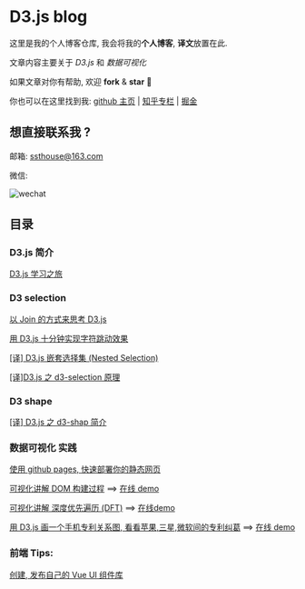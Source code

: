# D3.js blog

这里是我的个人博客仓库, 我会将我的**个人博客**, **译文**放置在此.

文章内容主要关于 _D3.js_ 和 _数据可视化_

如果文章对你有帮助, 欢迎 **fork** & **star** :tada:

你也可以在这里找到我: [github 主页](https://github.com/ssthouse) | [知乎专栏](https://zhuanlan.zhihu.com/c_196857379) | [掘金](https://juejin.im/user/57bc46c8efa631005a891573/posts)

## 想直接联系我 ?

邮箱: ssthouse@163.com

微信:

![wechat](https://github.com/ssthouse/d3-blog/raw/master/img/QR_300px.png)

## 目录

### D3.js 简介

[D3.js 学习之旅](https://github.com/ssthouse/d3-blog/blob/master/d3-guide/d3_roadmap_cn.md)

### D3 selection

[以 Join 的方式来思考 D3.js](https://github.com/ssthouse/d3-blog/blob/master/thinking-with-join/thinking-with-join.md)

[用 D3.js 十分钟实现字符跳动效果](https://github.com/ssthouse/d3-blog/blob/master/charactor-jump/charactor-jump.md)

[[译] D3.js 嵌套选择集 (Nested Selection)](https://github.com/ssthouse/d3-blog/blob/master/nested-selection/blog.md)

[[译]D3.js 之 d3-selection 原理](https://github.com/ssthouse/d3-blog/blob/master/how-selections-work/blog.md)

### D3 shape

[[译] D3.js 之 d3-shap 简介](https://github.com/ssthouse/d3-blog/blob/master/d3-shape-intro/blog.md)

### 数据可视化 实践

[使用 github pages, 快速部署你的静态网页](https://github.com/ssthouse/d3-blog/blob/master/use-github-page-efficiently/blog.md)

[可视化讲解 DOM 构建过程](https://github.com/ssthouse/d3-blog/blob/master/dom-render/blog.md) ==> [在线 demo](https://ssthouse.github.io/visual-explain/#/list/domRender)

[可视化讲解 深度优先遍历 (DFT)](https://github.com/ssthouse/d3-blog/blob/master/viz-depth-first-traversal/blog.md) ==> [在线demo](https://ssthouse.github.io/visual-explain/#/list/dft)

[用 D3.js 画一个手机专利关系图, 看看苹果,三星,微软间的专利纠葛](https://github.com/ssthouse/d3-blog/blob/master/mobile-patent-suit/blog.md) ==> [在线 demo](https://ssthouse.github.io/visual-explain/#/list/patent-suit)

### 前端 Tips:

[创建, 发布自己的 Vue UI 组件库](https://github.com/ssthouse/d3-blog/blob/master/create-own-vue-library/blog.md)